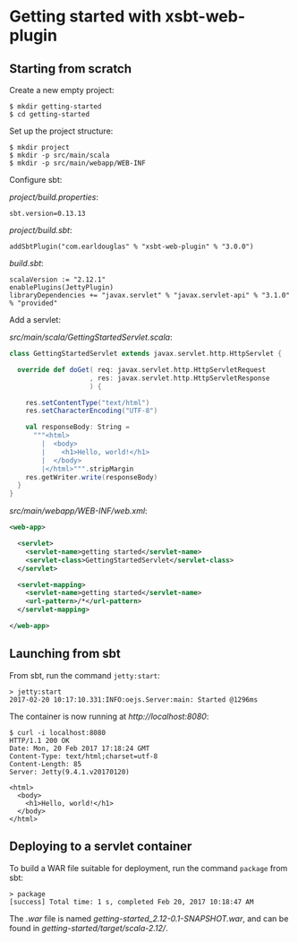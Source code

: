 # Getting started with xsbt-web-plugin

## Starting from scratch

Create a new empty project:

```
$ mkdir getting-started
$ cd getting-started
```

Set up the project structure:

```
$ mkdir project
$ mkdir -p src/main/scala
$ mkdir -p src/main/webapp/WEB-INF
```

Configure sbt:

*project/build.properties*:

```
sbt.version=0.13.13
```

*project/build.sbt*:

```
addSbtPlugin("com.earldouglas" % "xsbt-web-plugin" % "3.0.0")
```

*build.sbt*:

```
scalaVersion := "2.12.1"
enablePlugins(JettyPlugin)
libraryDependencies += "javax.servlet" % "javax.servlet-api" % "3.1.0" % "provided"
```

Add a servlet:

*src/main/scala/GettingStartedServlet.scala*:

```scala
class GettingStartedServlet extends javax.servlet.http.HttpServlet {

  override def doGet( req: javax.servlet.http.HttpServletRequest
                    , res: javax.servlet.http.HttpServletResponse
                    ) {

    res.setContentType("text/html")
    res.setCharacterEncoding("UTF-8")

    val responseBody: String =
      """<html>
        |  <body>
        |    <h1>Hello, world!</h1>
        |  </body>
        |</html>""".stripMargin
    res.getWriter.write(responseBody)
  }
}
```

*src/main/webapp/WEB-INF/web.xml*:

```xml
<web-app>

  <servlet>
    <servlet-name>getting started</servlet-name>
    <servlet-class>GettingStartedServlet</servlet-class>
  </servlet>

  <servlet-mapping>
    <servlet-name>getting started</servlet-name>
    <url-pattern>/*</url-pattern>
  </servlet-mapping>

</web-app>
```

## Launching from sbt

From sbt, run the command `jetty:start`:

```
> jetty:start
2017-02-20 10:17:10.331:INFO:oejs.Server:main: Started @1296ms
```

The container is now running at *http://localhost:8080*:

```
$ curl -i localhost:8080
HTTP/1.1 200 OK
Date: Mon, 20 Feb 2017 17:18:24 GMT
Content-Type: text/html;charset=utf-8
Content-Length: 85
Server: Jetty(9.4.1.v20170120)

<html>
  <body>
    <h1>Hello, world!</h1>
  </body>
</html>
```

## Deploying to a servlet container

To build a WAR file suitable for deployment, run the command `package`
from sbt:

```
> package
[success] Total time: 1 s, completed Feb 20, 2017 10:18:47 AM
```

The *.war* file is named *getting-started_2.12-0.1-SNAPSHOT.war*, and
can be found in *getting-started/target/scala-2.12/*.
